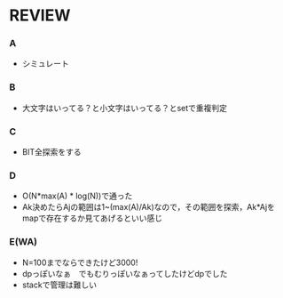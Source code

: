 # REVIEW
### A
- シミュレート

### B
- 大文字はいってる？と小文字はいってる？とset<int>で重複判定

### C
- BIT全探索をする

### D
- O(N*max(A) * log(N))で通った
- Ak決めたらAjの範囲は1~(max(A)/Ak)なので，その範囲を探索，Ak*Ajをmapで存在するか見てあげるといい感じ

### E(WA)
- N=100までならできたけど3000!
- dpっぽいなぁ　でもむりっぽいなぁってしたけどdpでした
- stackで管理は難しい
